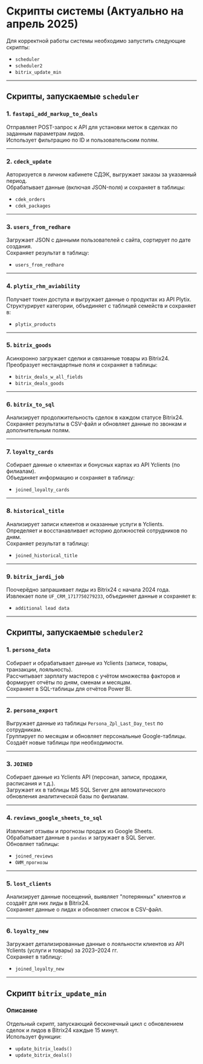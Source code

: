 # Скрипты системы (Актуально на апрель 2025)

Для корректной работы системы необходимо запустить следующие скрипты:

- `scheduler`
- `scheduler2`
- `bitrix_update_min`

---

## Скрипты, запускаемые `scheduler`

### 1. `fastapi_add_markup_to_deals`
Отправляет POST-запрос к API для установки меток в сделках по заданным параметрам лидов.  
Использует фильтрацию по ID и пользовательским полям.

---

### 2. `cdeck_update`
Авторизуется в личном кабинете СДЭК, выгружает заказы за указанный период.  
Обрабатывает данные (включая JSON-поля) и сохраняет в таблицы:

- `cdek_orders`
- `cdek_packages`

---

### 3. `users_from_redhare`
Загружает JSON с данными пользователей с сайта, сортирует по дате создания.  
Сохраняет результат в таблицу:

- `users_from_redhare`

---

### 4. `plytix_rhm_aviability`
Получает токен доступа и выгружает данные о продуктах из API Plytix.  
Структурирует категории, объединяет с таблицей семейств и сохраняет в:

- `plytix_products`

---

### 5. `bitrix_goods`
Асинхронно загружает сделки и связанные товары из Bitrix24.  
Преобразует нестандартные поля и сохраняет в таблицы:

- `bitrix_deals_w_all_fields`
- `bitrix_deals_goods`

---

### 6. `bitrix_to_sql`
Анализирует продолжительность сделок в каждом статусе Bitrix24.  
Сохраняет результаты в CSV-файл и обновляет данные по звонкам и дополнительным полям.

---

### 7. `loyalty_cards`
Собирает данные о клиентах и бонусных картах из API Yclients (по филиалам).  
Объединяет информацию и сохраняет в таблицу:

- `joined_loyalty_cards`

---

### 8. `historical_title`
Анализирует записи клиентов и оказанные услуги в Yclients.  
Определяет и восстанавливает историю должностей сотрудников по дням.  
Сохраняет результат в таблицу:

- `joined_historical_title`

---

### 9. `bitrix_jardi_job`
Поочерёдно запрашивает лиды из Bitrix24 с начала 2024 года.  
Извлекает поле `UF_CRM_1717750279233`, объединяет данные и сохраняет в:

- `additional lead data`

---

## Скрипты, запускаемые `scheduler2`

### 1. `persona_data`
Собирает и обрабатывает данные из Yclients (записи, товары, транзакции, лояльность).  
Рассчитывает зарплату мастеров с учётом множества факторов и формирует отчёты по дням, сменам и месяцам.  
Сохраняет в SQL-таблицы для отчётов Power BI.

---

### 2. `persona_export`
Выгружает данные из таблицы `Persona_Zpl_Last_Day_test` по сотрудникам.  
Группирует по месяцам и обновляет персональные Google-таблицы.  
Создаёт новые таблицы при необходимости.

---

### 3. `JOINED`
Собирает данные из Yclients API (персонал, записи, продажи, расписания и т.д.).  
Загружает их в таблицы MS SQL Server для автоматического обновления аналитической базы по филиалам.

---

### 4. `reviews_google_sheets_to_sql`
Извлекает отзывы и прогнозы продаж из Google Sheets.  
Обрабатывает данные в `pandas` и загружает в SQL Server.  
Обновляет таблицы:

- `joined_reviews`
- `ОИМ_прогнозы`

---

### 5. `lost_clients`
Анализирует данные посещений, выявляет "потерянных" клиентов и создаёт для них лиды в Bitrix24.  
Сохраняет данные о лидах и обновляет список в CSV-файл.

---

### 6. `loyalty_new`
Загружает детализированные данные о лояльности клиентов из API Yclients (услуги и товары) за 2023–2024 гг.  
Сохраняет в таблицу:

- `joined_loyalty_new`

---

## Скрипт `bitrix_update_min`

### Описание
Отдельный скрипт, запускающий бесконечный цикл с обновлением сделок и лидов в Bitrix24 каждые 15 минут.  
Использует функции:

- `update_bitrix_leads()`
- `update_bitrix_deals()`
